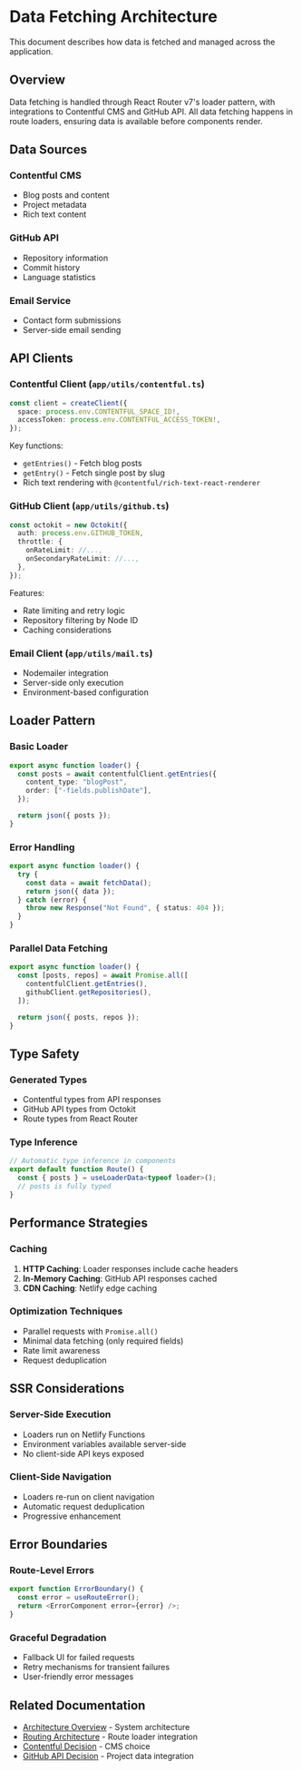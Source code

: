 # Data Fetching Architecture

This document describes how data is fetched and managed across the application.

## Overview

Data fetching is handled through React Router v7's loader pattern, with
integrations to Contentful CMS and GitHub API. All data fetching happens in
route loaders, ensuring data is available before components render.

## Data Sources

### Contentful CMS

- Blog posts and content
- Project metadata
- Rich text content

### GitHub API

- Repository information
- Commit history
- Language statistics

### Email Service

- Contact form submissions
- Server-side email sending

## API Clients

### Contentful Client (`app/utils/contentful.ts`)

```typescript
const client = createClient({
  space: process.env.CONTENTFUL_SPACE_ID!,
  accessToken: process.env.CONTENTFUL_ACCESS_TOKEN!,
});
```

Key functions:

- `getEntries()` - Fetch blog posts
- `getEntry()` - Fetch single post by slug
- Rich text rendering with `@contentful/rich-text-react-renderer`

### GitHub Client (`app/utils/github.ts`)

```typescript
const octokit = new Octokit({
  auth: process.env.GITHUB_TOKEN,
  throttle: {
    onRateLimit: //...,
    onSecondaryRateLimit: //...,
  },
});
```

Features:

- Rate limiting and retry logic
- Repository filtering by Node ID
- Caching considerations

### Email Client (`app/utils/mail.ts`)

- Nodemailer integration
- Server-side only execution
- Environment-based configuration

## Loader Pattern

### Basic Loader

```typescript
export async function loader() {
  const posts = await contentfulClient.getEntries({
    content_type: "blogPost",
    order: ["-fields.publishDate"],
  });

  return json({ posts });
}
```

### Error Handling

```typescript
export async function loader() {
  try {
    const data = await fetchData();
    return json({ data });
  } catch (error) {
    throw new Response("Not Found", { status: 404 });
  }
}
```

### Parallel Data Fetching

```typescript
export async function loader() {
  const [posts, repos] = await Promise.all([
    contentfulClient.getEntries(),
    githubClient.getRepositories(),
  ]);

  return json({ posts, repos });
}
```

## Type Safety

### Generated Types

- Contentful types from API responses
- GitHub API types from Octokit
- Route types from React Router

### Type Inference

```typescript
// Automatic type inference in components
export default function Route() {
  const { posts } = useLoaderData<typeof loader>();
  // posts is fully typed
}
```

## Performance Strategies

### Caching

1. **HTTP Caching**: Loader responses include cache headers
2. **In-Memory Caching**: GitHub API responses cached
3. **CDN Caching**: Netlify edge caching

### Optimization Techniques

- Parallel requests with `Promise.all()`
- Minimal data fetching (only required fields)
- Rate limit awareness
- Request deduplication

## SSR Considerations

### Server-Side Execution

- Loaders run on Netlify Functions
- Environment variables available server-side
- No client-side API keys exposed

### Client-Side Navigation

- Loaders re-run on client navigation
- Automatic request deduplication
- Progressive enhancement

## Error Boundaries

### Route-Level Errors

```typescript
export function ErrorBoundary() {
  const error = useRouteError();
  return <ErrorComponent error={error} />;
}
```

### Graceful Degradation

- Fallback UI for failed requests
- Retry mechanisms for transient failures
- User-friendly error messages

## Related Documentation

- [Architecture Overview](./overview.md) - System architecture
- [Routing Architecture](./routing.md) - Route loader integration
- [Contentful Decision](../decisions/contentful.md) - CMS choice
- [GitHub API Decision](../decisions/github-api.md) - Project data integration
